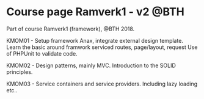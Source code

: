 Course page Ramverk1 - v2 @BTH
========================================
Part of course Ramverk1 (framework), @BTH 2018.

KMOM01 -    Setup framework Anax, integrate external design template.
            Learn the basic around framwork serviced routes, page/layout, request
            Use of PHPUnit to validate code.

KMOM02 -    Design patterns, mainly MVC. Introduction to the SOLID principles.

KMOM03 -    Service containers and service providers. Including lazy loading etc..
